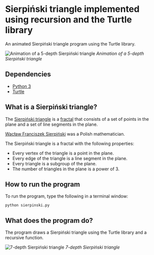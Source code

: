 # Sierpiński triangle implemented using recursion and the Turtle library
An animated Sierpiński triangle program using the Turtle library.

![Animation of a 5-depth Sierpiński triangle](https://i.imgur.com/l8pO2SQ.gif)
*Animation of a 5-depth Sierpiński triangle*

## Dependencies

* [Python 3](https://www.python.org/downloads/)
* [Turtle](https://docs.python.org/3/library/turtle.html)

## What is a Sierpiński triangle?

The [Sierpiński triangle](https://en.wikipedia.org/wiki/Sierpi%C5%84ski_triangle) is a [fractal](https://en.wikipedia.org/wiki/Fractal)
that consists of a set of points in the plane and a set of line segments
in the plane.

[Wacław Franciszek Sierpiński](https://en.wikipedia.org/wiki/Wac%C5%82aw_Sierpi%C5%84ski) was a Polish mathematician.

The Sierpiński triangle is a fractal with the following properties:

* Every vertex of the triangle is a point in the plane.
* Every edge of the triangle is a line segment in the plane.
* Every triangle is a subgroup of the plane.
* The number of triangles in the plane is a power of 3.

## How to run the program

To run the program, type the following in a terminal window:

    python sierpinski.py

## What does the program do?

The program draws a Sierpiński triangle using the Turtle library and a recursive function.

![7-depth Sierpiński triangle](https://i.imgur.com/c8BzTdI.png)
*7-depth Sierpiński triangle*
